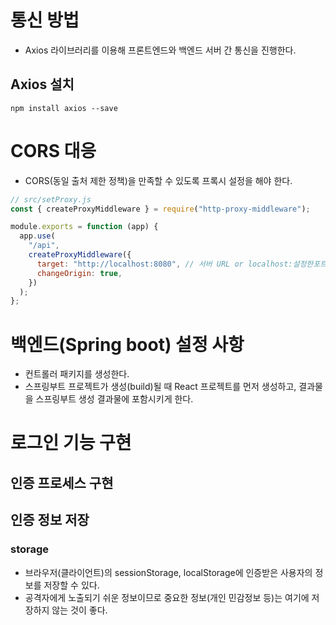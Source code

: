 # 통신 방법

- Axios 라이브러리를 이용해 프론트엔드와 백엔드 서버 간 통신을 진행한다.

## Axios 설치

```
npm install axios --save
```

# CORS 대응

- CORS(동일 출처 제한 정책)을 만족할 수 있도록 프록시 설정을 해야 한다.

```js
// src/setProxy.js
const { createProxyMiddleware } = require("http-proxy-middleware");

module.exports = function (app) {
  app.use(
    "/api",
    createProxyMiddleware({
      target: "http://localhost:8080", // 서버 URL or localhost:설정한포트번호
      changeOrigin: true,
    })
  );
};
```

# 백엔드(Spring boot) 설정 사항

- 컨트롤러 패키지를 생성한다.
- 스프링부트 프로젝트가 생성(build)될 때 React 프로젝트를 먼저 생성하고, 결과물을 스프링부트 생성 결과물에 포함시키게 한다.

# 로그인 기능 구현

## 인증 프로세스 구현

## 인증 정보 저장

### storage

- 브라우저(클라이언트)의 sessionStorage, localStorage에 인증받은 사용자의 정보를 저장할 수 있다.
- 공격자에게 노출되기 쉬운 정보이므로 중요한 정보(개인 민감정보 등)는 여기에 저장하지 않는 것이 좋다.
